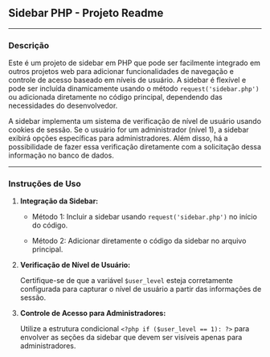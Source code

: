 ## Sidebar PHP - Projeto Readme

---

### Descrição

Este é um projeto de sidebar em PHP que pode ser facilmente integrado em outros projetos web para adicionar funcionalidades de navegação e controle de acesso baseado em níveis de usuário. A sidebar é flexível e pode ser incluída dinamicamente usando o método `request('sidebar.php')` ou adicionada diretamente no código principal, dependendo das necessidades do desenvolvedor.

A sidebar implementa um sistema de verificação de nível de usuário usando cookies de sessão. Se o usuário for um administrador (nível 1), a sidebar exibirá opções específicas para administradores. Além disso, há a possibilidade de fazer essa verificação diretamente com a solicitação dessa informação no banco de dados.

---

### Instruções de Uso

1. **Integração da Sidebar:**

   - Método 1: Incluir a sidebar usando `request('sidebar.php')` no início do código.
   
   - Método 2: Adicionar diretamente o código da sidebar no arquivo principal.

2. **Verificação de Nível de Usuário:**

   Certifique-se de que a variável `$user_level` esteja corretamente configurada para capturar o nível de usuário a partir das informações de sessão.

3. **Controle de Acesso para Administradores:**

   Utilize a estrutura condicional `<?php if ($user_level == 1): ?>` para envolver as seções da sidebar que devem ser visíveis apenas para administradores.
